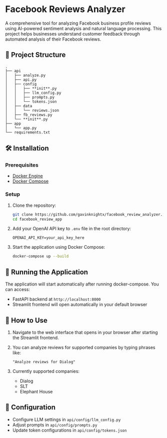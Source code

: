 # Facebook Reviews Analyzer
A comprehensive tool for analyzing Facebook business profile reviews using AI-powered sentiment analysis and natural language processing. This project helps businesses understand customer feedback through automated analysis of their Facebook reviews.

## 📁 Project Structure
```
.
├── api
│   ├── analyze.py
│   ├── api.py
│   ├── config
│   │   ├── **init**.py
│   │   ├── llm_config.py
│   │   ├── prompts.py
│   │   └── tokens.json
│   ├── data
│   │   └── reviews.json
│   ├── fb_reviews.py
│   └── **init**.py
├── app
│   └── app.py
└── requirements.txt
```

## 🛠️ Installation

### Prerequisites
- [Docker Engine](https://docs.docker.com/engine/install/)
- [Docker Compose](https://docs.docker.com/compose/install/)

### Setup
1. Clone the repository:
   ```bash
   git clone https://github.com/gavinknightx/facebook_review_analyzer.git
   cd facebook_review_app
   ```

2. Add your OpenAI API key to `.env` file in the root directory:
   ```
   OPENAI_API_KEY=your_api_key_here
   ```

3. Start the application using Docker Compose:
   ```bash
   docker-compose up --build
   ```

## 🚦 Running the Application
The application will start automatically after running docker-compose. You can access:
- FastAPI backend at `http://localhost:8000`
- Streamlit frontend will open automatically in your default browser

## 📱 How to Use
1. Navigate to the web interface that opens in your browser after starting the Streamlit frontend.

2. You can analyze reviews for supported companies by typing phrases like:
   ```
   "Analyze reviews for Dialog"
   ```

3. Currently supported companies:
   - Dialog
   - SLT
   - Elephant House

## 🔧 Configuration
- Configure LLM settings in `api/config/llm_config.py`
- Adjust prompts in `api/config/prompts.py`
- Update token configurations in `api/config/tokens.json`